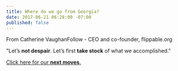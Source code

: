```yaml
---
title: Where do we go from Georgia?
date: 2017-06-21 06:28:00 -07:00
published: false
---
```


From Catherine VaughanFollow - CEO and co-founder, flippable.org


"Let’s **not despair**. Let’s first **take stock** of what we accomplished."  

[Click here for our **next moves**.](https://blog.flippable.org/where-do-we-go-from-georgia-b379f41cbf7)

